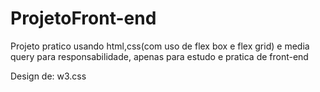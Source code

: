 # ProjetoFront-end

Projeto pratico usando html,css(com uso de flex box e flex grid) e media query para responsabilidade, apenas para estudo e pratica de front-end

Design de: w3.css
